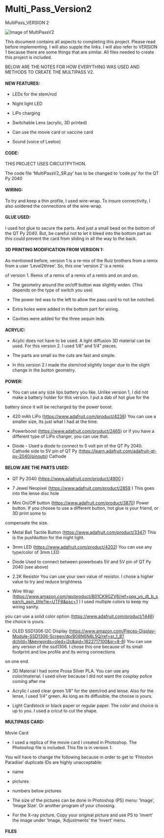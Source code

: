 # Multi_Pass_Version2
MultiPass_VERSION 2

![Image of MultiPassV2](https://github.com/nmsr1196/Multi_Pass_Version2/blob/main/MultipassV2_TopView_.png)

This document contains all aspects to completing this project. Please read before implementing. I will also supple the links. 
I will also refer to VERSION 1 because there are some things that are similar. All files needed to create this project is included.

BELOW ARE THE NOTES FOR HOW EVERYTHING WAS USED AND METHODS TO CREATE THE MULTIPASS V2.


#### NEW FEATURES: 

- LEDs for the stem/rod

- Night light LED

- LiPo charging

- Switchable Lens (acrylic, 3D printed)

- Can use the movie card or vaccine card

- Sound (voice of Leeloo)


#### CODE: 

THIS PROJECT USES CIRCUITPYTHON.

The code file ‘MultiPassV2_SR.py’ has to be changed to ‘code.py’ for the QT Py 2040

#### WIRING: 

To try and keep a thin profile, I used wire-wrap. To insure connectivity, I also soldered the connections of the wire-wrap.


#### GLUE USED: 

I used hot glue to secure the parts. And just a small bead on the bottom of the QT Py 2040. But, be careful not to let it bleed into
the bottom part as this could prevent the card from sliding in all the way to the back.

#### 3D PRINTING MODIFICATION FROM VERSION 1: 

As mentioned before, version 1 is a re-mix of the Ruiz brothers from a remix from a user ‘Level2three’. So, this one ‘version 2’ is a remix 

of version 1. Remix of a remix of a remix of a remix and on  and on.

- The geometry around the on/off button was slightly widen. (This depends on the type of switch you use)

- The power led was  to the left to allow the pass card to not be notched.

- Extra holes were added in the bottom part for wiring.

- Cavities were added for the three sequin leds 


#### ACRYLIC: 

- Acylic does not have to be used. A light diffusion 3D material can be used. For this version 2. I used  1/8” and 1/4” pieces.

- The parts are small so the cuts are fast and simple.

- In this version 2 I made the  stem/rod slightly longer due to the slight change in the button geometry.


#### POWER:

- You can use any size lips battery you like. Unlike version 1, I did not make a battery holder for this version. I put a dab of hot glue for the 

battery since it will be recharged by the power boost.

- 420 mAh LiPo (https://www.adafruit.com/product/4236) You can use a smaller size, Its just what I had at the time.

- Powerboost (https://www.adafruit.com/product/2465)  or if you have a different type of LiPo charger, you can use that.

- Diode - Used a diode to connect to 5 volt pin of the QT Py 2040. Cathode side to 5V pin of QT Py (https://learn.adafruit.com/adafruit-qt-py-2040/pinouts) Cathode


#### BELOW ARE THE PARTS USED:

- QT Py 2040 (https://www.adafruit.com/product/4900 )

- 7 Jewel Neopixel (https://www.adafruit.com/product/2859 )  This goes into the lense disc hole

- Mini On/Off button (https://www.adafruit.com/product/3870) Power button. If you choose to use a different button, hot glue is your friend, or 3D print some to 

compensate the size.

- Metal Ball Tactile Button (https://www.adafruit.com/product/3347) This is the pushbutton for the night light. 

- 3mm LED (https://www.adafruit.com/product/4202) You can use any type/color of 3mm LED

- Diode  Used to connect between powerboats 5V and 5V pin of QT Py 2040 (see above)

- 2.2K Resistor You can use your own value of resistor. I chose a higher value to try and reduce brightness

- Wire Wrap (https://www.amazon.com/gp/product/B01CK9GZV6/ref=ppx_yo_dt_b_search_asin_title?ie=UTF8&psc=1 ) I used multiple colors to keep my wiring sanity.

you can use a solid color option (https://www.adafruit.com/product/1446) the choice is yours.

- OLED SSD1306 I2C Display (https://www.amazon.com/Pieces-Display-Module-SSD1306-Screen/dp/B08N6N8L5Q/ref=sr_1_8?dchild=1&keywords=oled+i2c&qid=1622717100&sr=8-8) You can use any version of the ssd1306. I chose this one because of its small footprint and low profile and its wiring connections

on one end.

- 3D Material  I had some Prusa Silver PLA. You can use any color/material. I used silver because I did not want the cosplay police coming after me

- Acrylic I used clear green 1/8” for the stem/rod and lense. Also for the lense, I used 1/4” green. As long as its diffusible, the choose is yours. 

- Light Cardstock or black paper or regular paper. The color and choice is up to you. I used a cricut to cut the shape.


#### MULTIPASS CARD:

Movie Card

- I used a replica of the movie card I created in Photoshop. The Photoshop file is included. This file is in version 1.

You will have to change the following because in order to get to ‘Fhloston Paradise’ duplicate IDs are highly unacceptable:

- name

- pictures 

- numbers below pictures

- The size of the pictures can be done in Photoshop (PS) menu: ‘Image’, ‘Image Size’. Or another program of your choosing.

- For the X-ray picture, Copy your original picture and use PS to ‘invert’ the image under ‘Image, ‘Adjustments’ the ‘Invert’ menu.


#### FILES


